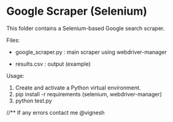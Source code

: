 # Google Scraper (Selenium)
This folder contains a Selenium-based Google search scraper.

Files:
- google_scraper.py : main scraper using webdriver-manager

- results.csv : output (example)

Usage:
1. Create and activate a Python virtual environment.
2. pip install -r requirements (selenium, webdriver-manager)
3. python test.py


//** If any errors contact me @vignesh